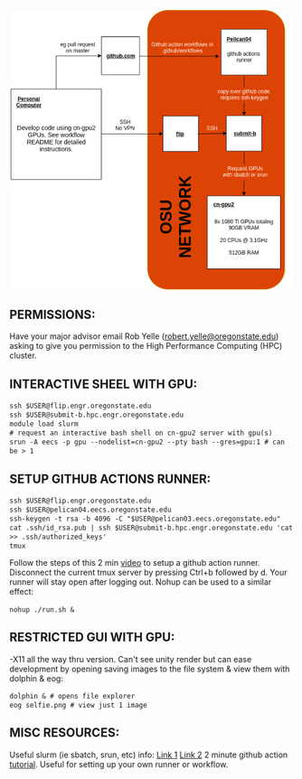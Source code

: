 ![cn-gpu2 chart](chart.png?raw=true "github action runner + gpu dev chart")

## PERMISSIONS:
Have your major advisor email Rob Yelle (robert.yelle@oregonstate.edu) asking to give you permission to the High Performance Computing (HPC) cluster. 

## INTERACTIVE SHEEL WITH GPU:
```
ssh $USER@flip.engr.oregonstate.edu 
ssh $USER@submit-b.hpc.engr.oregonstate.edu 
module load slurm 
# request an interactive bash shell on cn-gpu2 server with gpu(s) 
srun -A eecs -p gpu --nodelist=cn-gpu2 --pty bash --gres=gpu:1 # can be > 1 
```  
## SETUP GITHUB ACTIONS RUNNER:

```
ssh $USER@flip.engr.oregonstate.edu 
ssh $USER@pelican04.eecs.oregonstate.edu 
ssh-keygen -t rsa -b 4096 -C "$USER@pelican03.eecs.oregonstate.edu" 
cat .ssh/id_rsa.pub | ssh $USER@submit-b.hpc.engr.oregonstate.edu 'cat >> .ssh/authorized_keys' 
tmux 
```
Follow the steps of this 2 min [video](https://youtu.be/GHVSRc1BYCc%20Github%20Actions%20Tutorial) to setup a github action runner.
Disconnect the current tmux server by pressing Ctrl+b followed by d. Your runner will stay open after logging out. Nohup can be used to a similar effect: 

```nohup ./run.sh &```

## RESTRICTED GUI WITH GPU:

-X11 all the way thru version. Can't see unity render but can ease development by opening saving images to the file system & view them with dolphin & eog: 
 
```
dolphin & # opens file explorer 
eog selfie.png # view just 1 image
```

## MISC RESOURCES:
Useful slurm (ie sbatch, srun, etc) info: [Link 1](https://it.engineering.oregonstate.edu/hpc/slurm-howto) [Link 2](https://cosine.oregonstate.edu/faqs/unix-hpc-cluster#faq-How-do-I-connect-to-the-cluster)
2 minute github action [tutorial](https://youtu.be/GHVSRc1BYCc%20Github%20Actions%20Tutorial). Useful for setting up your own runner or workflow.


 

 
